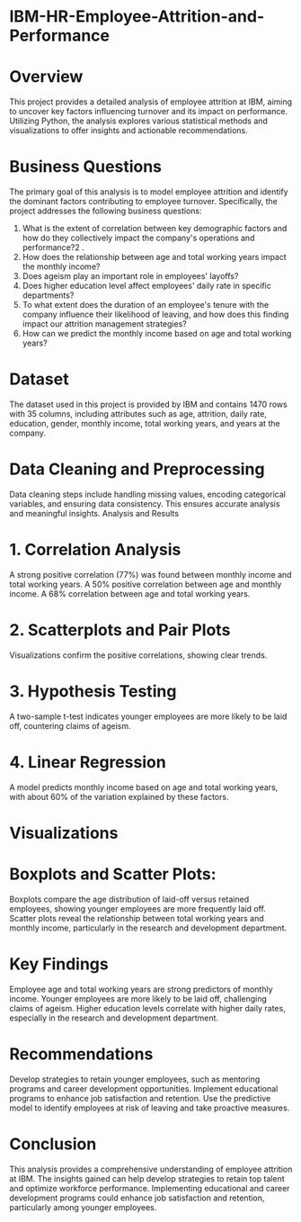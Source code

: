 # IBM-HR-Employee-Attrition-and-Performance
# Overview 
This project provides a detailed analysis of employee attrition at IBM, aiming to uncover key factors influencing turnover and its impact on performance. Utilizing Python, the analysis explores various statistical methods and visualizations to offer insights and actionable recommendations.
 # Business Questions
The primary goal of this analysis is to model employee attrition and identify the dominant factors contributing to employee turnover. Specifically, the project addresses the following business questions:
 1. What is the extent of correlation between key demographic factors and how do they collectively impact the company's operations and performance?2 .
 2. How does the relationship between age and total working years impact the monthly income?
 3. Does ageism play an important role in employees' layoffs?
 4. Does higher education level affect employees' daily rate in specific departments?
 5. To what extent does the duration of an employee's tenure with the company influence their likelihood of leaving, and how does this finding impact our attrition management strategies?
 6. How can we predict the monthly income based on age and total working years?
 # Dataset
 The dataset used in this project is provided by IBM and contains 1470 rows with 35 columns, including attributes such as age, attrition, daily rate, education, gender, monthly income, total working years, and years at the company.
 # Data Cleaning and Preprocessing 
 Data cleaning steps include handling missing values, encoding categorical variables, and ensuring data consistency. This ensures accurate analysis and meaningful insights.
 Analysis and Results 
   # 1. Correlation Analysis
  A strong positive correlation (77%) was found between monthly income and total working years.
  A 50% positive correlation between age and monthly income.
  A 68% correlation between age and total working years.
  # 2. Scatterplots and Pair Plots 
  Visualizations confirm the positive correlations, showing clear trends.
   # 3. Hypothesis Testing 
   A two-sample t-test indicates younger employees are more likely to be laid off, countering claims of ageism.
   # 4. Linear Regression 
   A model predicts monthly income based on age and total working years, with about 60% of the variation explained by these factors.
  # Visualizations
   # Boxplots and Scatter Plots: 
  Boxplots compare the age distribution of laid-off versus retained employees, showing younger employees are more frequently laid off.
  Scatter plots reveal the relationship between total working years and monthly income, particularly in the research and development department.
  # Key Findings 
Employee age and total working years are strong predictors of monthly income.
Younger employees are more likely to be laid off, challenging claims of ageism.
Higher education levels correlate with higher daily rates, especially in the research and development department.
# Recommendations
Develop strategies to retain younger employees, such as mentoring programs and career development opportunities.
Implement educational programs to enhance job satisfaction and retention.
Use the predictive model to identify employees at risk of leaving and take proactive measures.

 # Conclusion 
This analysis provides a comprehensive understanding of employee attrition at IBM. The insights gained can help develop strategies to retain top talent and optimize workforce performance. Implementing educational and career development programs could enhance job satisfaction and retention, particularly among younger employees.
